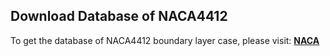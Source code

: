 ## Download Database of NACA4412
To get the database of NACA4412 boundary layer case, please visit:
[**NACA**](https://kth-my.sharepoint.com/:f:/g/personal/yuningw_ug_kth_se/ErgO1ZWzoapCnHSJXIjdDyUB7TziV4P2cjzOYkUp2YKI_w?e=qUIMRU) 
